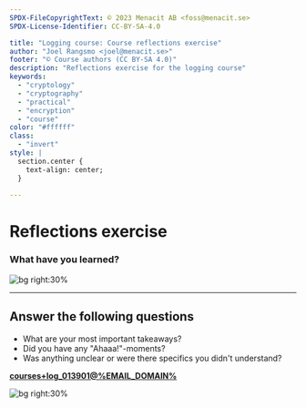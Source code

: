 ```yaml
---
SPDX-FileCopyrightText: © 2023 Menacit AB <foss@menacit.se>
SPDX-License-Identifier: CC-BY-SA-4.0

title: "Logging course: Course reflections exercise"
author: "Joel Rangsmo <joel@menacit.se>"
footer: "© Course authors (CC BY-SA 4.0)"
description: "Reflections exercise for the logging course"
keywords:
  - "cryptology"
  - "cryptography"
  - "practical"
  - "encryption"
  - "course"
color: "#ffffff"
class:
  - "invert"
style: |
  section.center {
    text-align: center;
  }

---
```

<!-- _footer: "%ATTRIBUTION_PREFIX% Freestocks.org (CC0 1.0)" -->
# Reflections exercise
### What have you learned?

![bg right:30%](images/39-christmas_sweater.jpg)

---
<!-- _footer: "%ATTRIBUTION_PREFIX% Austin Design (CC BY-SA 2.0)" -->
## Answer the following questions
- What are your most important takeaways?
- Did you have any "Ahaaa!"-moments?
- Was anything unclear or were there specifics you didn't understand?
  
**[courses+log_013901@%EMAIL_DOMAIN%](mailto:courses+log_013901@%EMAIL_DOMAIN%)**

![bg right:30%](images/39-christmas_sweater.jpg)

